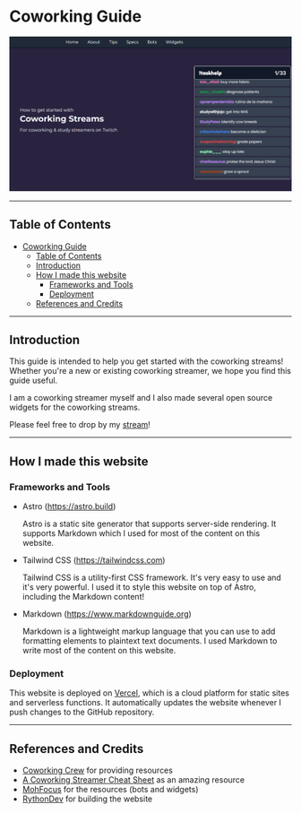 # Coworking Guide

![Coworking website](public/assets/cowo.webp)

---

## Table of Contents

- [Coworking Guide](#coworking-guide)
  - [Table of Contents](#table-of-contents)
  - [Introduction](#introduction)
  - [How I made this website](#how-i-made-this-website)
    - [Frameworks and Tools](#frameworks-and-tools)
    - [Deployment](#deployment)
  - [References and Credits](#references-and-credits)

---

## Introduction

This guide is intended to help you get started with the coworking streams! Whether you're a new or existing coworking streamer, we hope you find this guide useful.

I am a coworking streamer myself and I also made several open source widgets for the coworking streams. 

Please feel free to drop by my <a href="https://www.twitch.tv/RythonDev" target="_blank">stream</a>!

---

## How I made this website

### Frameworks and Tools

- Astro (https://astro.build)

    Astro is a static site generator that supports server-side rendering. It supports Markdown which I used for most of the content on this website.

- Tailwind CSS (https://tailwindcss.com)

    Tailwind CSS is a utility-first CSS framework. It's very easy to use and it's very powerful. I used it to style this website on top of Astro, including the Markdown content!

- Markdown (https://www.markdownguide.org)

    Markdown is a lightweight markup language that you can use to add formatting elements to plaintext text documents. I used Markdown to write most of the content on this website.

### Deployment

This website is deployed on <a href="https://vercel.com/">Vercel</a>, which is a cloud platform for static sites and serverless functions. It automatically updates the website whenever I push changes to the GitHub repository.

---

## References and Credits

<ul>
  <li><a href="https://www.twitch.tv/team/coworkingcrew">Coworking Crew</a> for providing resources</li>
  <li><a href="https://third-stinger-20a.notion.site/A-Coworking-Streamer-Cheat-Sheet-01ee1e5ff006410d84c339069ea6546c" target="_blank">A Coworking Streamer Cheat Sheet</a> as an amazing resource</li>
  <li><a href="https://www.twitch.tv/MohFocus">MohFocus</a> for the resources (bots and widgets)</li> 
  <li><a href="https://www.twitch.tv/rythondev">RythonDev</a> for building the website</li> 
</ul>
